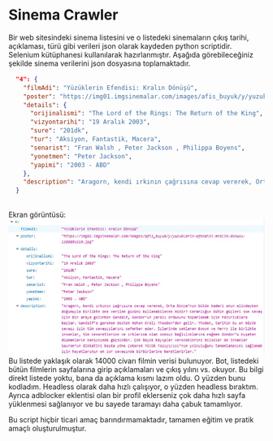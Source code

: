 # Sinema Crawler
Bir web sitesindeki sinema listesini ve o listedeki sinemaların çıkış tarihi, açıklaması, türü gibi verileri json olarak kaydeden python scriptidir. Selenium kütüphanesi kullanılarak hazırlanmıştır. Aşağıda görebileceğiniz şekilde sinema verilerini json dosyasına toplamaktadır.
```json
  "4": {
    "filmAdi": "Yüzüklerin Efendisi: Kralın Dönüşü",
    "poster": "https://img01.imgsinemalar.com/images/afis_buyuk/y/yuzuklerin-efendisi-kralin-donusu-1388891519.jpg",
    "details": {
      "orijinali̇smi": "The Lord of the Rings: The Return of the King",
      "vizyontarihi": "19 Aralık 2003",
      "sure": "201dk",
      "tur": "Aksiyon, Fantastik, Macera",
      "senarist": "Fran Walsh , Peter Jackson , Philippa Boyens",
      "yonetmen": "Peter Jackson",
      "yapimi": "2003 - ABD"
    },
    "description": "Aragorn, kendi ırkının çağrısına cevap vererek, Orta Dünya’nın bütün kaderi onun elindeyken doğumuyla birlikte ona verilen gücünü kullanabilecek midir? Karanlığın bütün güçleri son savaş için bir araya gelirken Gandalf, Gondor’un yaralı ordusunu toparlamak için hazırlıklara başlar. Gandalf’a gereken destek Rohan Kralı Theoden’den gelir. Thoden, tarihin bu en büyük savaşı için tüm savaşçılarını seferber eder. İçlerinde saklanan Eowyn ve Merry ile birlikte insanlar, tüm cesaretlerine ve ırklarına olan sonsuz bağlılıklarına rağmen Gondor’u kuşatan düşmanların karşısında güçsüzdür. Çok büyük kayıplar vereceklerini bilseler de insanlar Sauron’un dikkatini başka yöne çekerek Yüzük Taşıyıcısı’nın yolculuğunu tamamlamasını sağlamak için hayatlarının en zor savaşında birbirlerine kenetlenirler."
  }
```
<br>
Ekran görüntüsü:
<br>
<img src="json.jpg">
<br>
Bu listede yaklaşık olarak 14000 civarı filmin verisi bulunuyor. Bot, listedeki bütün filmlerin sayfalarına girip açıklamaları ve çıkış yılını vs. okuyor. Bu bilgi direkt listede yoktu, bana da açıklama kısmı lazım oldu. O yüzden bunu kodladım. Headless olarak daha hızlı çalışıyor, o yüzden headless bıraktım. Ayrıca adblocker eklentisi olan bir profil eklerseniz çok daha hızlı sayfa yüklenmesi sağlanıyor ve bu sayede taramayı daha çabuk tamamlıyor.

Bu script hiçbir ticari amaç barındırmamaktadır, tamamen eğitim ve pratik amaçlı oluşturulmuştur.
